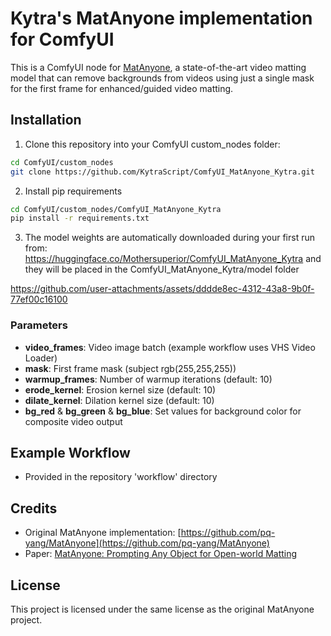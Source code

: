 # Kytra's MatAnyone implementation for ComfyUI

This is a ComfyUI node for [MatAnyone](https://github.com/pq-yang/MatAnyone), a state-of-the-art video matting model that can remove backgrounds from videos using just a single mask for the first frame for enhanced/guided video matting. 

## Installation

1. Clone this repository into your ComfyUI custom_nodes folder:
```bash
cd ComfyUI/custom_nodes
git clone https://github.com/KytraScript/ComfyUI_MatAnyone_Kytra.git
```

2. Install pip requirements
```bash
cd ComfyUI/custom_nodes/ComfyUI_MatAnyone_Kytra
pip install -r requirements.txt
```

3. The model weights are automatically downloaded during your first run from:
https://huggingface.co/Mothersuperior/ComfyUI_MatAnyone_Kytra and they will 
be placed in the ComfyUI_MatAnyone_Kytra/model folder

https://github.com/user-attachments/assets/dddde8ec-4312-43a8-9b0f-77ef00c16100

### Parameters

- **video_frames**: Video image batch (example workflow uses VHS Video Loader)
- **mask**: First frame mask (subject rgb(255,255,255))
- **warmup_frames**: Number of warmup iterations (default: 10)
- **erode_kernel**: Erosion kernel size (default: 10)
- **dilate_kernel**: Dilation kernel size (default: 10)
- **bg_red** & **bg_green** & **bg_blue**: Set values for background color for composite video output

## Example Workflow

- Provided in the repository 'workflow' directory

## Credits

- Original MatAnyone implementation: [https://github.com/pq-yang/MatAnyone](https://github.com/pq-yang/MatAnyone)
- Paper: [MatAnyone: Prompting Any Object for Open-world Matting](https://arxiv.org/abs/2401.05228)

## License

This project is licensed under the same license as the original MatAnyone project. 
